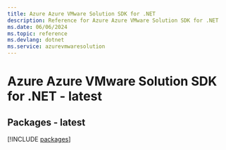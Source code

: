 ```yaml
---
title: Azure Azure VMware Solution SDK for .NET
description: Reference for Azure Azure VMware Solution SDK for .NET
ms.date: 06/06/2024
ms.topic: reference
ms.devlang: dotnet
ms.service: azurevmwaresolution
---
```

# Azure Azure VMware Solution SDK for .NET - latest
## Packages - latest
[!INCLUDE [packages](azure-vmware-solution-index.md)]